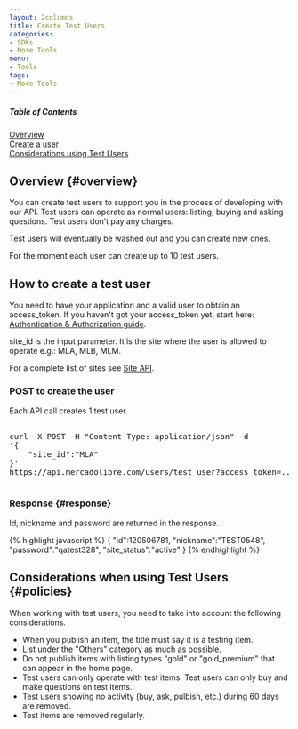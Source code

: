 ```yaml
---
layout: 2columns
title: Create Test Users
categories: 
- SDKs 
- More Tools
menu: 
- Tools
tags: 
- More Tools
---
```


<div class="contents">
  <h5>Table of Contents</h5>
  <dl>
    <dt><a href="javascript:void(0)" onClick="goToByScroll('overview')">Overview</a></dt>
    <dt><a href="javascript:void(0)" onClick="goToByScroll('create-user')">Create a user</a></dt>
    <dt><a href="javascript:void(0)" onClick="goToByScroll('Considerations')">Considerations using Test Users</a></dt>
  </dl>
</div>

## Overview {#overview}

You can create test users to support you in the process of developing with our API. Test users can operate as normal users: listing, buying and asking questions.
Test users don’t pay any charges.

Test users will eventually be washed out and you can create new ones.

For the moment each user can create up to 10 test users.

## How to create a test user 

You need to have your application and a valid user to obtain an access_token.
 If you haven't got your access_token yet, start here: [Authentication &amp; Authorization guide](/authentication-and-authorization).

site_id is the input parameter. It is the site where the user is allowed to operate e.g.: MLA, MLB, MLM.

For a complete list of sites see [Site API](https://api.mercadolibre.com/sites).

### POST to create the user
Each API call creates 1 test user.


<pre class="terminal">

curl -X POST -H "Content-Type: application/json" -d
'{
 	"site_id":"MLA"
}'
https://api.mercadolibre.com/users/test_user?access_token=...

</pre>

### Response {#response}
Id, nickname and password are returned in the response.

{% highlight javascript %}
{
	"id":120506781,
	"nickname":"TEST0548",
	"password":"qatest328",
	"site_status":"active"
}
{% endhighlight %}

## Considerations when using Test Users {#policies}

When working with test users, you need to take into account the following considerations.

<ul class="ch-list parameters">
	<li>When you publish an item, the title must say it is a testing item.</li>
	<li>List under the "Others" category as much as possible. </li>
	<li>Do not publish items with listing types "gold" or "gold_premium" that can appear in the home page.</li>
	<li>Test users can only operate with test items. Test users can only buy and make questions on test items.</li>
	<li>Test users showing no activity (buy, ask, pulbish, etc.) during 60 days are removed.</li>
	<li>Test items are removed regularly.</li>
</ul>


